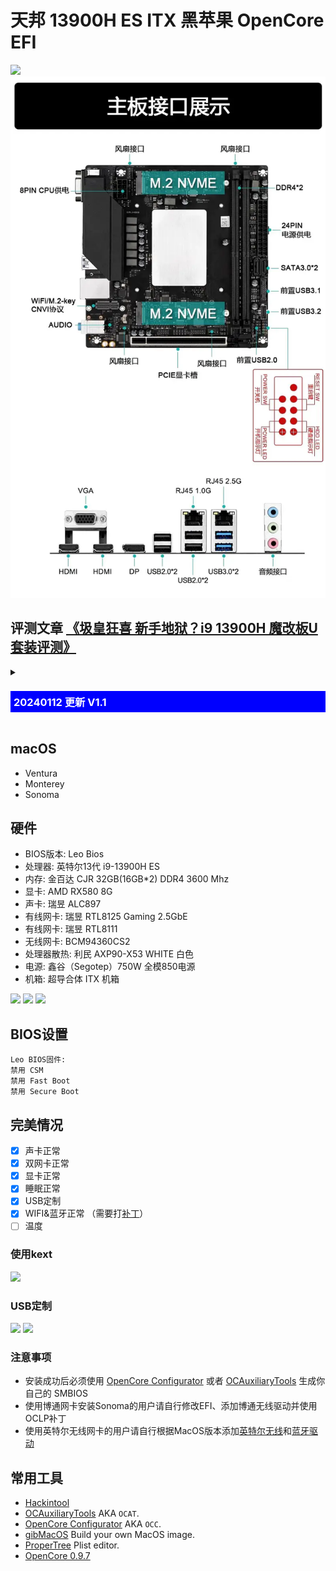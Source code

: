 # 天邦 13900H ES ITX 黑苹果 OpenCore EFI

![](https://cdn.jsdelivr.net/gh/igeekbb/OSS@main/2024/202401122331326.JPG)
![image](Screenshot/un2.webp)
## 评测文章 [《圾皇狂喜 新手地狱？i9 13900H 魔改板U套装评测》](https://www.igeekbb.com/2024/01/02/13900h/)

<details>
  <summary>
    <h3 style="background-color: blue; color: white; padding: 5px; font-weight: bold;">
      20240112 更新 V1.1
    </h3>
  </summary>
 - 加入 CpuTopologyRebuild.kext 优化13代CPU多线程
优化前跑分&优化后跑分（多核增加近千分）
  <img src="https://cdn.jsdelivr.net/gh/igeekbb/OSS@main/2024/202401031941115.webp" alt="图片描述" width="500"/>
  <img src="https://cdn.jsdelivr.net/gh/igeekbb/OSS@main/2024/202401122240622.webp" alt="图片描述" width="500"/>

 正确识别大小核和超线程
![](https://cdn.jsdelivr.net/gh/igeekbb/OSS@main/2024/202401122238459.webp)
</details>

## macOS

- Ventura
- Monterey
- Sonoma


## 硬件

- BIOS版本: Leo Bios
- 处理器: 英特尔13代 i9-13900H ES
- 内存: 金百达 CJR 32GB(16GB*2) DDR4 3600 Mhz
- 显卡: AMD RX580 8G
- 声卡: 瑞昱 ALC897
- 有线网卡: 瑞昱 RTL8125 Gaming 2.5GbE
- 有线网卡: 瑞昱 RTL8111
- 无线网卡: BCM94360CS2
- 处理器散热: 利民 AXP90-X53 WHITE 白色
- 电源: 鑫谷（Segotep）750W 全模850电源
- 机箱: 超导合体 ITX 机箱

![](https://cdn.jsdelivr.net/gh/igeekbb/OSS@main/2024/202401032001757.webp)
![](https://cdn.jsdelivr.net/gh/igeekbb/OSS@main/2024/202401031836314.webp)
![](https://cdn.jsdelivr.net/gh/igeekbb/OSS@main/2024/202401031450458.jpeg)
## BIOS设置

```
Leo BIOS固件:
禁用 CSM
禁用 Fast Boot
禁用 Secure Boot
```
## 完美情况
- [x] 声卡正常
- [x] 双网卡正常
- [x] 显卡正常
- [x] 睡眠正常
- [x] USB定制
- [x] WIFI&蓝牙正常 （需要打[补丁](https://www.igeekbb.com/2023/09/27/Hackintoswifi/)）
- [ ] 温度

### 使用kext
![](https://cdn.jsdelivr.net/gh/igeekbb/OSS@main/2024/202401031851430.webp)
### USB定制
![](https://cdn.jsdelivr.net/gh/igeekbb/OSS@main/2024/202401031902459.webp)
![](https://cdn.jsdelivr.net/gh/igeekbb/OSS@main/2024/202401031904907.webp)
### 注意事项

 - 安装成功后必须使用 [OpenCore Configurator](https://mackie100projects.altervista.org/opencore-configurator/) 或者 [OCAuxiliaryTools](https://github.com/ic005k/OCAuxiliaryTools) 生成你自己的 SMBIOS
 - 使用博通网卡安装Sonoma的用户请自行修改EFI、添加博通无线驱动并使用OCLP补丁
 - 使用英特尔无线网卡的用户请自行根据MacOS版本添加[英特尔无线](https://hackintosh.club/d/10000015)和[蓝牙驱动](https://hackintosh.club/d/10000017)


## 常用工具

- [Hackintool](https://github.com/headkaze/Hackintool) 
- [OCAuxiliaryTools](https://github.com/ic005k/OCAuxiliaryTools) AKA `OCAT`.
- [OpenCore Configurator](https://mackie100projects.altervista.org/opencore-configurator/) AKA `OCC`.
- [gibMacOS](https://github.com/corpnewt/gibMacOS) Build your own MacOS image.
- [ProperTree](https://github.com/corpnewt/ProperTree) Plist editor.
- [OpenCore 0.9.7](https://github.com/acidanthera/OpenCorePkg)

